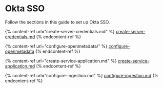 # Okta SSO

Follow the sections in this guide to set up Okta SSO.

{% content-ref url="create-server-credentials.md" %}
[create-server-credentials.md](create-server-credentials.md)
{% endcontent-ref %}

{% content-ref url="configure-openmetadata/" %}
[configure-openmetadata](configure-openmetadata/)
{% endcontent-ref %}

{% content-ref url="create-service-application.md" %}
[create-service-application.md](create-service-application.md)
{% endcontent-ref %}

{% content-ref url="configure-ingestion.md" %}
[configure-ingestion.md](configure-ingestion.md)
{% endcontent-ref %}
